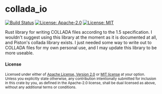 # collada_io
[![Build Status](https://github.com/5mattmatt1/collada_io/workflows/Rust/badge.svg)](https://github.com/5mattmatt1/collada_io/actions?query=workflow%3ARust)
[![License: Apache-2.0](https://img.shields.io/badge/License-Apache%202.0-blue.svg)](https://opensource.org/licenses/Apache-2.0)
[![License: MIT](https://img.shields.io/badge/License-MIT-yellow.svg)](https://opensource.org/licenses/MIT)

Rust library for writing COLLADA files according to the 1.5 specification.
I wouldn't suggest using this library at the moment as it is documented at all, and Piston's collada library exists.
I just needed some way to write out to COLLADA files for my own personal use, and I may update this library to be more useable.

#### License

<sup>
Licensed under either of <a href="LICENSE-APACHE">Apache License, Version
2.0</a> or <a href="LICENSE-MIT">MIT license</a> at your option.
</sup>

<br>

<sub>
Unless you explicitly state otherwise, any contribution intentionally submitted
for inclusion in this crate by you, as defined in the Apache-2.0 license, shall
be dual licensed as above, without any additional terms or conditions.
</sub>